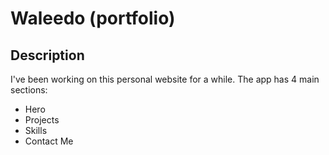 # Waleedo (portfolio)

## Description

I've been working on this personal website for a while.
  The app has 4 main sections: 
  - Hero 
  - Projects
  - Skills
  - Contact Me 
